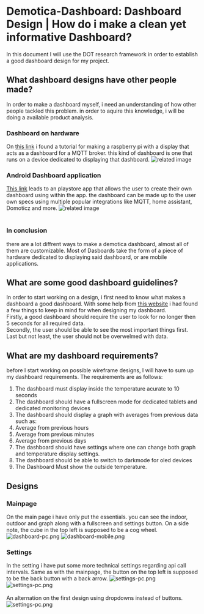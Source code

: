 # Demotica-Dashboard: Dashboard Design | How do i make a clean yet informative Dashboard?
In this document I will use the DOT research framework in order to establish a good dashboard design for my project. 

## What dashboard designs have other people made?
In order to make a dashboard myself, i need an understanding of how other people tackled this problem. in order to aquire this knowledge, i will be doing a available product analysis.
### Dashboard on hardware
On [this link](https://computertotaal.nl/artikelen/internet-thuis/zo-maak-je-een-eenvoudig-dashboard-voor-je-domoticasysteem/) i found a tutorial for making a raspberry pi with a display that acts as a dashboard for a MQTT broker. this kind of dashboard is one that runs on a device dedicated to displaying that dashboard.
![related image](https://api.reshift.nl/modules/media/show_image/569967/?width=640&crop=center)
### Android Dashboard application
[This link](https://play.google.com/store/apps/details?id=app.homehabit.view&hl=nl&gl=US) leads to an playstore app that allows the user to create their own dashboard using within the app. the dashboard can be made up to the user own specs using multiple popular integrations like MQTT, home assistant, Domoticz and more.
![related image](https://play-lh.googleusercontent.com/m1KCENqg8pVep7qdtcdrYjJtVnd--lH_t_7KP8phH-WuebTzTULqoSsQxt16IHIah_8=w2560-h1315)
<br/><br/>
### In conclusion
there are a lot diffrent ways to make a demotica dashboard, almost all of them are customizable. Most of Dasboards take the form of a piece of hardware dedicated to displaying said dashboard, or are mobile applications. 

## What are some good dashboard guidelines?
In order to start working on a design, i first need to know what makes a dashboard a good dashboard. 
With some help from [this website](https://www.eleken.co/blog-posts/dashboard-design-examples-that-catch-the-eye) i had found a few things to keep in mind for when designing my dashboard.<br/>
Firstly, a good dashboard should require the user to look for no longer then 5 seconds for all required data.<br/>
Secondly, the user should be able to see the most important things first.<br/>
Last but not least, the user should not be overwelmed with data.

## What are my dashboard requirements?
before I start working on possible wireframe designs, I will have to sum up my dashboard requirements.
The requirements are as follows:
1. The dashboard must display inside the temperature acurate to 10 seconds
2. The dashboard should have a fullscreen mode for dedicated tablets and dedicated monitoring devices
3. The dashboard should display a graph with averages from previous data such as:
  1. Average from previous hours 
  2. Average from previous minutes
  3. Average from previous days
4. The dashboard should have settings where one can change both graph and temperature display settings.
5. The dashboard should be able to switch to darkmode for oled devices
6. The Dashboard Must show the outside temperature.

## Designs
### Mainpage
On the main page i have only put the essentials. you can see the indoor, outdoor and graph along with a fullscreen and settings button.
On a side note, the cube in the top left is supposed to be a cog wheel.
![dashboard-pc.png](https://github.com/Rudolfisky/Demotica_Dashboard-Info/blob/development/Media/dashboard-pc.png?raw=true)
![dashboard-mobile.png](https://github.com/Rudolfisky/Demotica_Dashboard-Info/blob/development/Media/dashboard-mobile.png?raw=true)
### Settings
In the setting i have put some more technical settings regarding api call intervals.
Same as with the mainpage, the button on the top left is supposed to be the back button with a back arrow.
![settings-pc.png](https://github.com/Rudolfisky/Demotica_Dashboard-Info/blob/development/Media/settings-pc.png?raw=true)
![settings-pc.png](https://github.com/Rudolfisky/Demotica_Dashboard-Info/blob/development/Media/settings-mobile.png?raw=true)
<br/><br/>
An alternation on the first design using dropdowns instead of buttons.
<br/>
![settings-pc.png](https://github.com/Rudolfisky/Demotica_Dashboard-Info/blob/development/Media/settings-mobile-alt1.png?raw=true)
